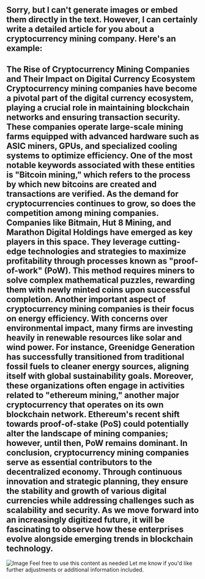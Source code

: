 Sorry, but I can't generate images or embed them directly in the text. However, I can certainly write a detailed article for you about a cryptocurrency mining company. Here's an example:
---
**The Rise of Cryptocurrency Mining Companies and Their Impact on Digital Currency Ecosystem**
Cryptocurrency mining companies have become a pivotal part of the digital currency ecosystem, playing a crucial role in maintaining blockchain networks and ensuring transaction security. These companies operate large-scale mining farms equipped with advanced hardware such as ASIC miners, GPUs, and specialized cooling systems to optimize efficiency. One of the most notable keywords associated with these entities is "Bitcoin mining," which refers to the process by which new bitcoins are created and transactions are verified.
As the demand for cryptocurrencies continues to grow, so does the competition among mining companies. Companies like Bitmain, Hut 8 Mining, and Marathon Digital Holdings have emerged as key players in this space. They leverage cutting-edge technologies and strategies to maximize profitability through processes known as "proof-of-work" (PoW). This method requires miners to solve complex mathematical puzzles, rewarding them with newly minted coins upon successful completion.
Another important aspect of cryptocurrency mining companies is their focus on energy efficiency. With concerns over environmental impact, many firms are investing heavily in renewable resources like solar and wind power. For instance, Greenidge Generation has successfully transitioned from traditional fossil fuels to cleaner energy sources, aligning itself with global sustainability goals.
Moreover, these organizations often engage in activities related to "ethereum mining," another major cryptocurrency that operates on its own blockchain network. Ethereum's recent shift towards proof-of-stake (PoS) could potentially alter the landscape of mining companies; however, until then, PoW remains dominant.
In conclusion, cryptocurrency mining companies serve as essential contributors to the decentralized economy. Through continuous innovation and strategic planning, they ensure the stability and growth of various digital currencies while addressing challenges such as scalability and security. As we move forward into an increasingly digitized future, it will be fascinating to observe how these enterprises evolve alongside emerging trends in blockchain technology.
---

![Image](https://github.com/user-attachments/assets/4a25d116-2220-4385-b08e-f287af8fcbc4)
Feel free to use this content as needed Let me know if you'd like further adjustments or additional information included.
